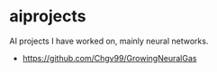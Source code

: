 # aiprojects
AI projects I have worked on, mainly neural networks.

- https://github.com/Chgv99/GrowingNeuralGas
